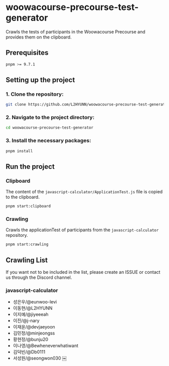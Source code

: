 # woowacourse-precourse-test-generator

Crawls the tests of participants in the Woowacourse Precourse and provides them on the clipboard.

## Prerequisites

```bash
pnpm >= 9.7.1
```

## Setting up the project

### 1. Clone the repository:

```bash
git clone https://github.com/L2HYUNN/woowacourse-precourse-test-generator.git
```

### 2. Navigate to the project directory:

```bash
cd woowacourse-precourse-test-generator
```

### 3. Install the necessary packages:

```bash
pnpm install
```

## Run the project

### Clipboard

The content of the `javascript-calculator/ApplicationTest.js` file is copied to the clipboard.

```bash
pnpm start:clipboard
```

### Crawling

Crawls the applicationTest of participants from the `javascript-calculator` repository.

```bash
pnpm start:crawling
```

## Crawling List

If you want not to be included in the list, please create an ISSUE or contact us through the Discord channel.

### javascript-calculator

- 성은우/@eunwoo-levi
- 이동현/@L2HYUNN
- 이지예/@jiyeeeah
- 이진/@j-nary
- 이재윤/@devjaeyoon
- 김민정/@minjeongss
- 황현정/@bunju20
- 이나영/@Bewheneverwhatiwant
- 김덕빈/@Db0111
- 서성원/@seongwon030 ￼
